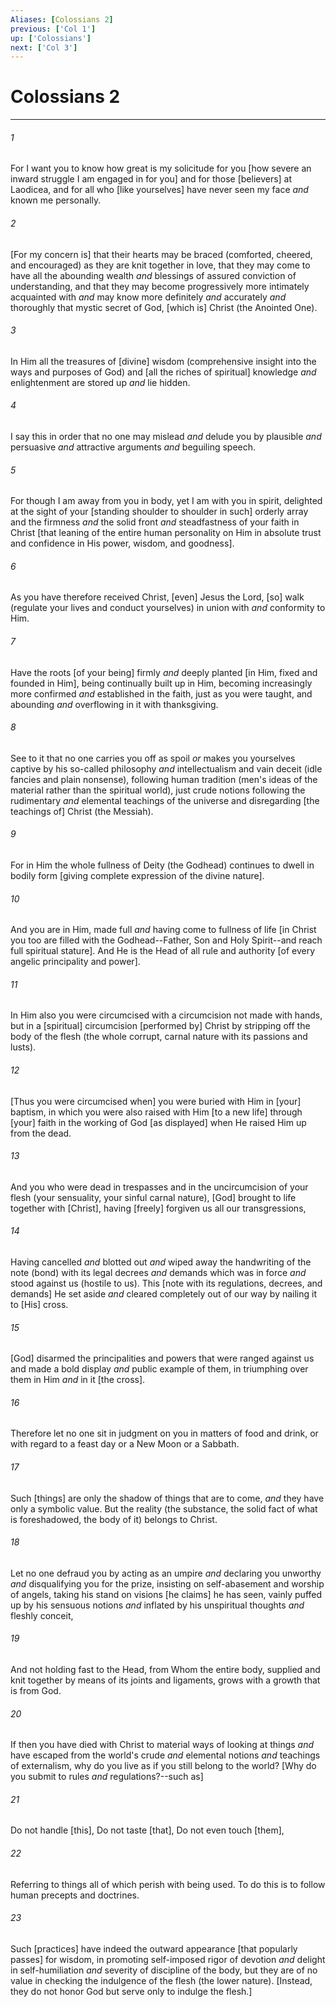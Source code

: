 ```yaml
---
Aliases: [Colossians 2]
previous: ['Col 1']
up: ['Colossians']
next: ['Col 3']
---
```

# Colossians 2

***














###### 1 






For I want you to know how great is my solicitude for you [how severe an inward struggle I am engaged in for you] and for those [believers] at Laodicea, and for all who [like yourselves] have never seen my face _and_ known me personally. 













###### 2 






[For my concern is] that their hearts may be braced (comforted, cheered, and encouraged) as they are knit together in love, that they may come to have all the abounding wealth _and_ blessings of assured conviction of understanding, and that they may become progressively more intimately acquainted with _and_ may know more definitely _and_ accurately _and_ thoroughly that mystic secret of God, [which is] Christ (the Anointed One). 













###### 3 






In Him all the treasures of [divine] wisdom (comprehensive insight into the ways and purposes of God) and [all the riches of spiritual] knowledge _and_ enlightenment are stored up _and_ lie hidden. 













###### 4 






I say this in order that no one may mislead _and_ delude you by plausible _and_ persuasive _and_ attractive arguments _and_ beguiling speech. 













###### 5 






For though I am away from you in body, yet I am with you in spirit, delighted at the sight of your [standing shoulder to shoulder in such] orderly array and the firmness _and_ the solid front _and_ steadfastness of your faith in Christ [that leaning of the entire human personality on Him in absolute trust and confidence in His power, wisdom, and goodness]. 













###### 6 






As you have therefore received Christ, [even] Jesus the Lord, [so] walk (regulate your lives and conduct yourselves) in union with _and_ conformity to Him. 













###### 7 






Have the roots [of your being] firmly _and_ deeply planted [in Him, fixed and founded in Him], being continually built up in Him, becoming increasingly more confirmed _and_ established in the faith, just as you were taught, and abounding _and_ overflowing in it with thanksgiving. 













###### 8 






See to it that no one carries you off as spoil _or_ makes you yourselves captive by his so-called philosophy _and_ intellectualism and vain deceit (idle fancies and plain nonsense), following human tradition (men's ideas of the material rather than the spiritual world), just crude notions following the rudimentary _and_ elemental teachings of the universe and disregarding [the teachings of] Christ (the Messiah). 













###### 9 






For in Him the whole fullness of Deity (the Godhead) continues to dwell in bodily form [giving complete expression of the divine nature]. 













###### 10 






And you are in Him, made full _and_ having come to fullness of life [in Christ you too are filled with the Godhead--Father, Son and Holy Spirit--and reach full spiritual stature]. And He is the Head of all rule and authority [of every angelic principality and power]. 













###### 11 






In Him also you were circumcised with a circumcision not made with hands, but in a [spiritual] circumcision [performed by] Christ by stripping off the body of the flesh (the whole corrupt, carnal nature with its passions and lusts). 













###### 12 






[Thus you were circumcised when] you were buried with Him in [your] baptism, in which you were also raised with Him [to a new life] through [your] faith in the working of God [as displayed] when He raised Him up from the dead. 













###### 13 






And you who were dead in trespasses and in the uncircumcision of your flesh (your sensuality, your sinful carnal nature), [God] brought to life together with [Christ], having [freely] forgiven us all our transgressions, 













###### 14 






Having cancelled _and_ blotted out _and_ wiped away the handwriting of the note (bond) with its legal decrees _and_ demands which was in force _and_ stood against us (hostile to us). This [note with its regulations, decrees, and demands] He set aside _and_ cleared completely out of our way by nailing it to [His] cross. 













###### 15 






[God] disarmed the principalities and powers that were ranged against us and made a bold display _and_ public example of them, in triumphing over them in Him _and_ in it [the cross]. 













###### 16 






Therefore let no one sit in judgment on you in matters of food and drink, or with regard to a feast day or a New Moon or a Sabbath. 













###### 17 






Such [things] are only the shadow of things that are to come, _and_ they have only a symbolic value. But the reality (the substance, the solid fact of what is foreshadowed, the body of it) belongs to Christ. 













###### 18 






Let no one defraud you by acting as an umpire _and_ declaring you unworthy _and_ disqualifying you for the prize, insisting on self-abasement and worship of angels, taking his stand on visions [he claims] he has seen, vainly puffed up by his sensuous notions _and_ inflated by his unspiritual thoughts _and_ fleshly conceit, 













###### 19 






And not holding fast to the Head, from Whom the entire body, supplied and knit together by means of its joints and ligaments, grows with a growth that is from God. 













###### 20 






If then you have died with Christ to material ways of looking at things _and_ have escaped from the world's crude _and_ elemental notions _and_ teachings of externalism, why do you live as if you still belong to the world? [Why do you submit to rules _and_ regulations?--such as] 













###### 21 






Do not handle [this], Do not taste [that], Do not even touch [them], 













###### 22 






Referring to things all of which perish with being used. To do this is to follow human precepts and doctrines. 













###### 23 






Such [practices] have indeed the outward appearance [that popularly passes] for wisdom, in promoting self-imposed rigor of devotion _and_ delight in self-humiliation _and_ severity of discipline of the body, but they are of no value in checking the indulgence of the flesh (the lower nature). [Instead, they do not honor God but serve only to indulge the flesh.]
